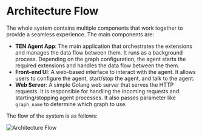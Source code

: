 # Architecture Flow

The whole system contains multiple components that work together to provide a seamless experience. The main components are:

- **TEN Agent App**: The main application that orchestrates the extensions and manages the data flow between them. It runs as a background process. Depending on the graph configuration, the agent starts the required extensions and handles the data flow between the them.
- **Front-end UI**: A web-based interface to interact with the agent. It allows users to configure the agent, start/stop the agent, and talk to the agent.
- **Web Server**: A simple Golang web server that serves the HTTP requests. It is responsible for handling the incoming requests and starting/stopping agent processes. It also passes parameter like `graph_name` to determine which graph to use.

The flow of the system is as follows:

![Architecture Flow](https://github.com/TEN-framework/docs/blob/main/assets/png/architecture_flow.png?raw=true)
